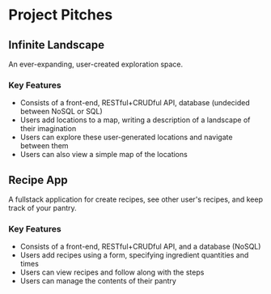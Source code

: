 # Project Pitches

## Infinite Landscape

An ever-expanding, user-created exploration space.

### Key Features
 
* Consists of a front-end, RESTful+CRUDful API, database (undecided between NoSQL or SQL)
* Users add locations to a map, writing a description of a landscape of their imagination
* Users can explore these user-generated locations and navigate between them
* Users can also view a simple map of the locations

## Recipe App

A fullstack application for create recipes, see other user's recipes, and keep track of your pantry.

### Key Features

* Consists of a front-end, RESTful+CRUDful API, and a database (NoSQL)
* Users add recipes using a form, specifying ingredient quantities and times
* Users can view recipes and follow along with the steps
* Users can manage the contents of their pantry
